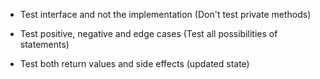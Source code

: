 - Test interface and not the implementation (Don't test private methods)

- Test positive, negative and edge cases (Test all possibilities of statements)

- Test both return values and side effects (updated state)
